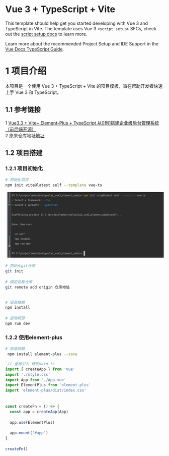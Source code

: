 # Vue 3 + TypeScript + Vite

This template should help get you started developing with Vue 3 and TypeScript in Vite. The template uses Vue 3 `<script setup>` SFCs, check out the [script setup docs](https://v3.vuejs.org/api/sfc-script-setup.html#sfc-script-setup) to learn more.

Learn more about the recommended Project Setup and IDE Support in the [Vue Docs TypeScript Guide](https://vuejs.org/guide/typescript/overview.html#project-setup).

# 1 项目介绍

本项目是一个使用 Vue 3 + TypeScript + Vite 的项目模板，旨在帮助开发者快速上手 Vue 3 和 TypeScript。

## 1.1  参考链接
1 [Vue3.3 + Vite+ Element-Plus + TypeScript 从0到1搭建企业级后台管理系统（前后端开源）](https://juejin.cn/post/7228990409909108793)   
2 原来仓库地址[地址](https://github.com/youlaitech/vue3-element-admin.git)  

## 1.2 项目搭建

### 1.2.1 项目初始化  
``` bash
# 初始化项目
npm init vite@latest self --template vue-ts
```
![创建项目图片](./projectImages/2024_11/01.png)

``` bash
# 初始化git仓库
git init

# 绑定远程仓库
git remote add origin 仓库地址
```    

``` bash

# 安装依赖
npm install

# 启动项目
npm run dev
```

### 1.2.2 使用element-plus 
``` bash
# 安装依赖
 npm install element-plus --save
```

``` typescript
 // 全局引入 修改main.ts
import { createApp } from 'vue'
import './style.css'
import App from './App.vue'
import ElementPlus from 'element-plus'
import 'element-plus/dist/index.css'


const createFn = () => {
  const app = createApp(App)

  app.use(ElementPlus)

  app.mount('#app')
}

createFn()
```


